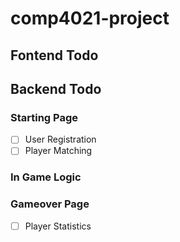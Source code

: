 # comp4021-project

## Fontend Todo

## Backend Todo

### Starting Page

-   [ ] User Registration
-   [ ] Player Matching

### In Game Logic

### Gameover Page

-   [ ] Player Statistics
